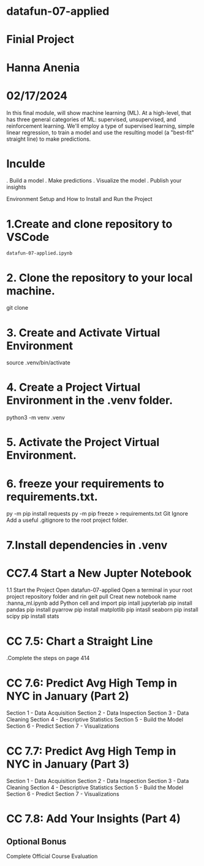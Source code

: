 # datafun-07-applied
# Finial Project 
# Hanna Anenia
# 02/17/2024
In this final module, will show  machine learning (ML). At a high-level, that has three general categories of ML: supervised, unsupervised, and reinforcement learning. 
We'll employ a type of supervised learning, simple linear regression, to train a model and use the resulting model (a "best-fit" straight line) to make predictions.

# Inculde 
. Build a model
. Make predictions
. Visualize the model
. Publish your insights

Environment Setup and How to Install and Run the Project

# 1.Create and clone repository to VSCode
    datafun-07-applied.ipynb
# 2. Clone the repository to your local machine.
   git clone 
# 3. Create and Activate Virtual Environment
   source .venv/bin/activate
# 4. Create a Project Virtual Environment in the .venv folder.
   python3 -m venv .venv
# 5. Activate the Project Virtual Environment.
# 6. freeze your requirements to requirements.txt.
   py -m pip install requests
   py -m pip freeze > requirements.txt
   Git Ignore
   Add a useful .gitignore to the root project folder.
# 7.Install dependencies in .venv
# CC7.4 Start a New Jupter Notebook
1.1 Start the Project 
Open datafun-07-applied
Open a terminal in your root project repository folder and rin geit pull
Creat new notebook name :hanna_ml.ipynb
add Python cell and import 
   pip intall jupyterlab
   pip install pandas
   pip install pyarrow
   pip install matplotlib
   pip intasll seaborn
   pip install scipy
   pip install stats
# CC 7.5:  Chart a Straight Line
   .Complete the steps on page 414
# CC 7.6:  Predict Avg High Temp in NYC in January (Part 2)
   Section 1 - Data Acquisition
   Section 2 - Data Inspection
   Section 3 - Data Cleaning
   Section 4 - Descriptive Statistics 
   Section 5 - Build the Model
   Section 6 - Predict
   Section 7 - Visualizations   
# CC 7.7: Predict Avg High Temp in NYC in January (Part 3)
   Section 1 - Data Acquisition
   Section 2 - Data Inspection
   Section 3 - Data Cleaning
   Section 4 - Descriptive Statistics 
   Section 5 - Build the Model
   Section 6 - Predict
   Section 7 - Visualizations  
# CC 7.8: Add Your Insights (Part 4)
## Optional Bonus
Complete Official Course Evaluation
 